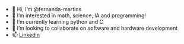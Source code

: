 - 👋 Hi, I’m @fernanda-martins
- 👀 I’m interested in math, science, IA and programming!
- 🌱 I’m currently learning python and C
- 💞️ I’m looking to collaborate on software and hardware development
- 📫 [Linkedin](linkedin.com/in/fernanda-ferreira-martins)
